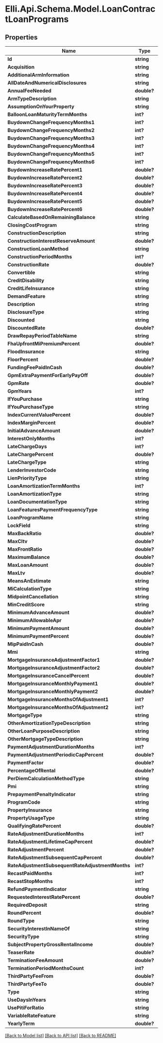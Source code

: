 # Elli.Api.Schema.Model.LoanContractLoanPrograms
## Properties

Name | Type | Description | Notes
------------ | ------------- | ------------- | -------------
**Id** | **string** |  | [optional] 
**Acquisition** | **string** |  | [optional] 
**AdditionalArmInformation** | **string** |  | [optional] 
**AllDateAndNumericalDisclosures** | **string** |  | [optional] 
**AnnualFeeNeeded** | **double?** |  | [optional] 
**ArmTypeDescription** | **string** |  | [optional] 
**AssumptionOnYourProperty** | **string** |  | [optional] 
**BalloonLoanMaturityTermMonths** | **int?** |  | [optional] 
**BuydownChangeFrequencyMonths1** | **int?** |  | [optional] 
**BuydownChangeFrequencyMonths2** | **int?** |  | [optional] 
**BuydownChangeFrequencyMonths3** | **int?** |  | [optional] 
**BuydownChangeFrequencyMonths4** | **int?** |  | [optional] 
**BuydownChangeFrequencyMonths5** | **int?** |  | [optional] 
**BuydownChangeFrequencyMonths6** | **int?** |  | [optional] 
**BuydownIncreaseRatePercent1** | **double?** |  | [optional] 
**BuydownIncreaseRatePercent2** | **double?** |  | [optional] 
**BuydownIncreaseRatePercent3** | **double?** |  | [optional] 
**BuydownIncreaseRatePercent4** | **double?** |  | [optional] 
**BuydownIncreaseRatePercent5** | **double?** |  | [optional] 
**BuydownIncreaseRatePercent6** | **double?** |  | [optional] 
**CalculateBasedOnRemainingBalance** | **string** |  | [optional] 
**ClosingCostProgram** | **string** |  | [optional] 
**ConstructionDescription** | **string** |  | [optional] 
**ConstructionInterestReserveAmount** | **double?** |  | [optional] 
**ConstructionLoanMethod** | **string** |  | [optional] 
**ConstructionPeriodMonths** | **int?** |  | [optional] 
**ConstructionRate** | **double?** |  | [optional] 
**Convertible** | **string** |  | [optional] 
**CreditDisability** | **string** |  | [optional] 
**CreditLifeInsurance** | **string** |  | [optional] 
**DemandFeature** | **string** |  | [optional] 
**Description** | **string** |  | [optional] 
**DisclosureType** | **string** |  | [optional] 
**Discounted** | **string** |  | [optional] 
**DiscountedRate** | **double?** |  | [optional] 
**DrawRepayPeriodTableName** | **string** |  | [optional] 
**FhaUpfrontMiPremiumPercent** | **double?** |  | [optional] 
**FloodInsurance** | **string** |  | [optional] 
**FloorPercent** | **double?** |  | [optional] 
**FundingFeePaidInCash** | **double?** |  | [optional] 
**GpmExtraPaymentForEarlyPayOff** | **double?** |  | [optional] 
**GpmRate** | **double?** |  | [optional] 
**GpmYears** | **int?** |  | [optional] 
**IfYouPurchase** | **string** |  | [optional] 
**IfYouPurchaseType** | **string** |  | [optional] 
**IndexCurrentValuePercent** | **double?** |  | [optional] 
**IndexMarginPercent** | **double?** |  | [optional] 
**InitialAdvanceAmount** | **double?** |  | [optional] 
**InterestOnlyMonths** | **int?** |  | [optional] 
**LateChargeDays** | **int?** |  | [optional] 
**LateChargePercent** | **double?** |  | [optional] 
**LateChargeType** | **string** |  | [optional] 
**LenderInvestorCode** | **string** |  | [optional] 
**LienPriorityType** | **string** |  | [optional] 
**LoanAmortizationTermMonths** | **int?** |  | [optional] 
**LoanAmortizationType** | **string** |  | [optional] 
**LoanDocumentationType** | **string** |  | [optional] 
**LoanFeaturesPaymentFrequencyType** | **string** |  | [optional] 
**LoanProgramName** | **string** |  | [optional] 
**LockField** | **string** |  | [optional] 
**MaxBackRatio** | **double?** |  | [optional] 
**MaxCltv** | **double?** |  | [optional] 
**MaxFrontRatio** | **double?** |  | [optional] 
**MaximumBalance** | **double?** |  | [optional] 
**MaxLoanAmount** | **double?** |  | [optional] 
**MaxLtv** | **double?** |  | [optional] 
**MeansAnEstimate** | **string** |  | [optional] 
**MiCalculationType** | **string** |  | [optional] 
**MidpointCancellation** | **string** |  | [optional] 
**MinCreditScore** | **string** |  | [optional] 
**MinimumAdvanceAmount** | **double?** |  | [optional] 
**MinimumAllowableApr** | **double?** |  | [optional] 
**MinimumPaymentAmount** | **double?** |  | [optional] 
**MinimumPaymentPercent** | **double?** |  | [optional] 
**MipPaidInCash** | **double?** |  | [optional] 
**Mmi** | **string** |  | [optional] 
**MortgageInsuranceAdjustmentFactor1** | **double?** |  | [optional] 
**MortgageInsuranceAdjustmentFactor2** | **double?** |  | [optional] 
**MortgageInsuranceCancelPercent** | **double?** |  | [optional] 
**MortgageInsuranceMonthlyPayment1** | **double?** |  | [optional] 
**MortgageInsuranceMonthlyPayment2** | **double?** |  | [optional] 
**MortgageInsuranceMonthsOfAdjustment1** | **int?** |  | [optional] 
**MortgageInsuranceMonthsOfAdjustment2** | **int?** |  | [optional] 
**MortgageType** | **string** |  | [optional] 
**OtherAmortizationTypeDescription** | **string** |  | [optional] 
**OtherLoanPurposeDescription** | **string** |  | [optional] 
**OtherMortgageTypeDescription** | **string** |  | [optional] 
**PaymentAdjustmentDurationMonths** | **int?** |  | [optional] 
**PaymentAdjustmentPeriodicCapPercent** | **double?** |  | [optional] 
**PaymentFactor** | **double?** |  | [optional] 
**PercentageOfRental** | **double?** |  | [optional] 
**PerDiemCalculationMethodType** | **string** |  | [optional] 
**Pmi** | **string** |  | [optional] 
**PrepaymentPenaltyIndicator** | **string** |  | [optional] 
**ProgramCode** | **string** |  | [optional] 
**PropertyInsurance** | **string** |  | [optional] 
**PropertyUsageType** | **string** |  | [optional] 
**QualifyingRatePercent** | **double?** |  | [optional] 
**RateAdjustmentDurationMonths** | **int?** |  | [optional] 
**RateAdjustmentLifetimeCapPercent** | **double?** |  | [optional] 
**RateAdjustmentPercent** | **double?** |  | [optional] 
**RateAdjustmentSubsequentCapPercent** | **double?** |  | [optional] 
**RateAdjustmentSubsequentRateAdjustmentMonths** | **int?** |  | [optional] 
**RecastPaidMonths** | **int?** |  | [optional] 
**RecastStopMonths** | **int?** |  | [optional] 
**RefundPaymentIndicator** | **string** |  | [optional] 
**RequestedInterestRatePercent** | **double?** |  | [optional] 
**RequiredDeposit** | **string** |  | [optional] 
**RoundPercent** | **double?** |  | [optional] 
**RoundType** | **string** |  | [optional] 
**SecurityInterestInNameOf** | **string** |  | [optional] 
**SecurityType** | **string** |  | [optional] 
**SubjectPropertyGrossRentalIncome** | **double?** |  | [optional] 
**TeaserRate** | **double?** |  | [optional] 
**TerminationFeeAmount** | **double?** |  | [optional] 
**TerminationPeriodMonthsCount** | **int?** |  | [optional] 
**ThirdPartyFeeFrom** | **double?** |  | [optional] 
**ThirdPartyFeeTo** | **double?** |  | [optional] 
**Type** | **string** |  | [optional] 
**UseDaysInYears** | **string** |  | [optional] 
**UsePitiForRatio** | **string** |  | [optional] 
**VariableRateFeature** | **string** |  | [optional] 
**YearlyTerm** | **double?** |  | [optional] 

[[Back to Model list]](../README.md#documentation-for-models) [[Back to API list]](../README.md#documentation-for-api-endpoints) [[Back to README]](../README.md)

